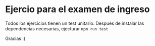 # Ejercio para el examen de ingreso

Todos los ejercicios tienen un test unitario.
Después de instalar las dependencias necesarias, ejecturar `npm run test`

Gracias :)
